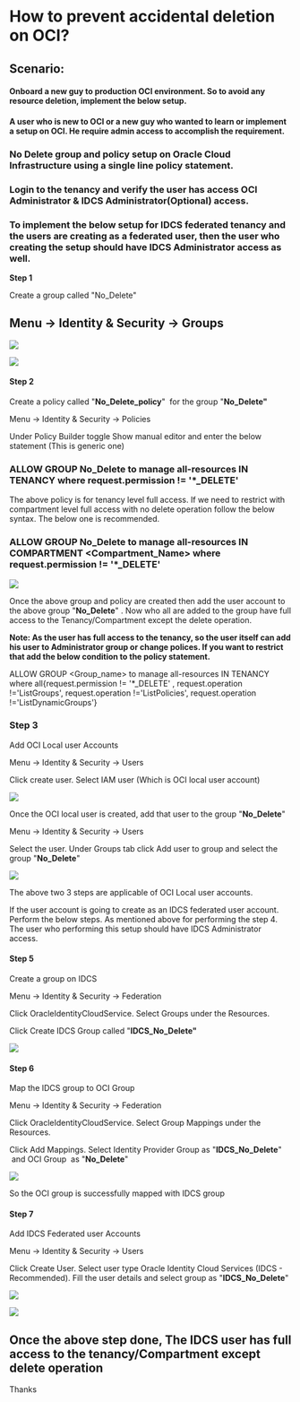 # How to prevent accidental deletion on OCI?

## **Scenario:**
#### **Onboard a new guy to production OCI environment. So to avoid any resource deletion, implement the below setup.** 
#### **A user who is new to OCI or a new guy who wanted to learn or implement a setup on OCI. He require admin access to accomplish the requirement.** 

### **No Delete group and policy setup on Oracle Cloud Infrastructure using a single line policy statement.** 
### **Login to the tenancy and verify the user has access OCI Administrator & IDCS Administrator(Optional) access.**
### **To implement the below setup for IDCS federated tenancy and the users are creating as a federated user, then the user who creating the setup should have IDCS Administrator access as well.**
**Step 1**

Create a group called "No\_Delete" 

Menu → Identity & Security → Groups
-------------------------------------
![](images/Aspose.Words.cd9cd2fd-fb38-4897-8b4f-3e4b14e9ae9c.001.jpeg)



![](images/Aspose.Words.cd9cd2fd-fb38-4897-8b4f-3e4b14e9ae9c.002.png)


#### **Step 2** 
Create a policy called "**No\_Delete\_policy**"  for the group "**No\_Delete"** 

Menu → Identity & Security → Policies 

Under Policy Builder toggle Show manual editor and enter the below statement (This is generic one)
### **ALLOW GROUP No\_Delete to manage all-resources IN TENANCY where request.permission != '\*\_DELETE'**
The above policy is for tenancy level full access. If we need to restrict with compartment level full access with no delete operation follow the below syntax. The below one is recommended.
### **ALLOW GROUP No\_Delete to manage all-resources IN COMPARTMENT <Compartment\_Name> where request.permission != '\*\_DELETE'**

![](images/Aspose.Words.cd9cd2fd-fb38-4897-8b4f-3e4b14e9ae9c.003.jpeg)





Once the above group and policy are created then add the user account to the above group "**No\_Delete**" . Now who all are added to the group have full access to the Tenancy/Compartment except the delete operation.

**Note: As the user has full access to the tenancy, so the user itself can add his user to Administrator group or change polices. If you want to restrict that add the below condition to the policy statement.**  

ALLOW GROUP <Group\_name> to manage all-resources IN TENANCY where all{request.permission != '\*\_DELETE' , request.operation !='ListGroups', request.operation !='ListPolicies', request.operation !='ListDynamicGroups'}




### **Step 3**
Add OCI Local user Accounts 

Menu → Identity & Security → Users

Click create user. Select IAM user (Which is OCI local user account)

![](images/Aspose.Words.cd9cd2fd-fb38-4897-8b4f-3e4b14e9ae9c.004.jpeg)





Once the OCI local user is created, add that user to the group "**No\_Delete**"

Menu → Identity & Security → Users

Select the user. Under Groups tab click Add user to group and select the group "**No\_Delete**"



![](images/Aspose.Words.cd9cd2fd-fb38-4897-8b4f-3e4b14e9ae9c.005.jpeg)





The above two 3 steps are applicable of OCI Local user accounts. 



If the user account is going to create as an IDCS federated user account. Perform the below steps. As mentioned above for performing the step 4. The user who performing this setup should have IDCS Administrator access.


#### **Step 5**
Create a group on IDCS

Menu → Identity & Security → Federation

Click OracleIdentityCloudService. Select Groups under the Resources. 

Click Create IDCS Group called "**IDCS\_No\_Delete"** 

![](images/Aspose.Words.cd9cd2fd-fb38-4897-8b4f-3e4b14e9ae9c.006.jpeg)


#### **Step 6**
Map the IDCS group to OCI Group 

Menu → Identity & Security → Federation

Click OracleIdentityCloudService. Select Group Mappings under the Resources. 

Click Add Mappings. Select Identity Provider Group as "**IDCS\_No\_Delete**"   and OCI Group  as "**No\_Delete**" 

![](images/Aspose.Words.cd9cd2fd-fb38-4897-8b4f-3e4b14e9ae9c.007.jpeg)



So the OCI group is successfully mapped with IDCS group 
#### **Step 7**
Add IDCS Federated user Accounts 

Menu → Identity & Security → Users

Click Create User. Select user type Oracle Identity Cloud Services (IDCS - Recommended). Fill the user details and select group as "**IDCS\_No\_Delete**" 



![](images/Aspose.Words.cd9cd2fd-fb38-4897-8b4f-3e4b14e9ae9c.008.jpeg)



![](images/Aspose.Words.cd9cd2fd-fb38-4897-8b4f-3e4b14e9ae9c.009.jpeg)


## **Once the above step done, The IDCS user has full access to the tenancy/Compartment except delete operation** 




Thanks 


























































